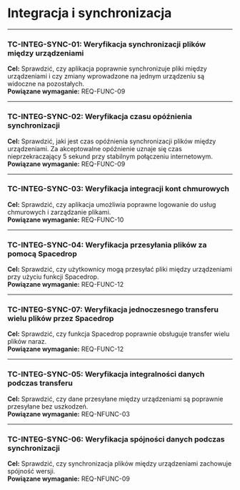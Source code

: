# Integracja i synchronizacja

---

### TC-INTEG-SYNC-01: Weryfikacja synchronizacji plików między urządzeniami
**Cel:** Sprawdzić, czy aplikacja poprawnie synchronizuje pliki między urządzeniami i czy zmiany wprowadzone na jednym urządzeniu są widoczne na pozostałych.  
**Powiązane wymaganie:** REQ-FUNC-09

---

### TC-INTEG-SYNC-02: Weryfikacja czasu opóźnienia synchronizacji
**Cel:** Sprawdzić, jaki jest czas opóźnienia synchronizacji plików między urządzeniami. Za akceptowalne opóźnienie uznaje się czas nieprzekraczający 5 sekund przy stabilnym połączeniu internetowym.
**Powiązane wymaganie:** REQ-FUNC-09

---

### TC-INTEG-SYNC-03: Weryfikacja integracji kont chmurowych
**Cel:** Sprawdzić, czy aplikacja umożliwia poprawne logowanie do usług chmurowych i zarządzanie plikami.  
**Powiązane wymaganie:** REQ-FUNC-10

---

### TC-INTEG-SYNC-04: Weryfikacja przesyłania plików za pomocą Spacedrop
**Cel:** Sprawdzić, czy użytkownicy mogą przesyłać pliki między urządzeniami przy użyciu funkcji Spacedrop.  
**Powiązane wymaganie:** REQ-FUNC-12

---

### TC-INTEG-SYNC-07: Weryfikacja jednoczesnego transferu wielu plików przez Spacedrop
**Cel:** Sprawdzić, czy funkcja Spacedrop poprawnie obsługuje transfer wielu plików naraz.  
**Powiązane wymaganie:** REQ-FUNC-12

---

### TC-INTEG-SYNC-05: Weryfikacja integralności danych podczas transferu
**Cel:** Sprawdzić, czy dane przesyłane między urządzeniami są poprawnie przesyłane bez uszkodzeń.  
**Powiązane wymaganie:** REQ-NFUNC-03

---

### TC-INTEG-SYNC-06: Weryfikacja spójności danych podczas synchronizacji
**Cel:** Sprawdzić, czy synchronizacja plików między urządzeniami zachowuje spójność wersji.  
**Powiązane wymaganie:** REQ-NFUNC-09
